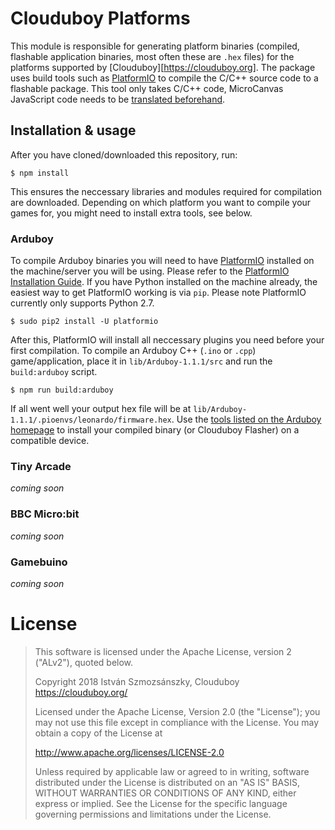 # Clouduboy Platforms
This module is responsible for generating platform binaries (compiled, flashable application binaries, most often these are `.hex` files) for the platforms supported by [Clouduboy][https://clouduboy.org]. The package uses build tools such as [PlatformIO](https://platformio.org/) to compile the C/C++ source code to a flashable package. This tool only takes C/C++ code, MicroCanvas JavaScript code needs to be [translated beforehand](https://github.com/clouduboy/clouduboy-compiler/).

## Installation & usage
After you have cloned/downloaded this repository, run:
```
$ npm install
```

This ensures the neccessary libraries and modules required for compilation are downloaded. Depending on which platform you want to compile your games for, you might need to install extra tools, see below.


### Arduboy
To compile Arduboy binaries you will need to have [PlatformIO](https://platformio.org/) installed on the machine/server you will be using. Please refer to the [PlatformIO Installation Guide](http://docs.platformio.org/en/latest/installation.html). If you have Python installed on the machine already, the easiest way to get PlatformIO working is via `pip`. Please note PlatformIO currently only supports Python 2.7.

```
$ sudo pip2 install -U platformio
```

After this, PlatformIO will install all neccessary plugins you need before your first compilation. To compile an Arduboy C++ (`.ino` or `.cpp`) game/application, place it in `lib/Arduboy-1.1.1/src` and run the `build:arduboy` script.

```
$ npm run build:arduboy
```

If all went well your output hex file will be at `lib/Arduboy-1.1.1/.pioenvs/leonardo/firmware.hex`. Use the [tools listed on the Arduboy homepage](https://arduboy.com/upload-games/) to install your compiled binary (or Clouduboy Flasher) on a compatible device.


### Tiny Arcade
_coming soon_

### BBC Micro:bit
_coming soon_

### Gamebuino
_coming soon_


# License

> This software is licensed under the Apache License, version 2 ("ALv2"), quoted below.
>
> Copyright 2018 István Szmozsánszky, Clouduboy <https://clouduboy.org/>
>
> Licensed under the Apache License, Version 2.0 (the "License");
> you may not use this file except in compliance with the License.
> You may obtain a copy of the License at
>
> http://www.apache.org/licenses/LICENSE-2.0
>
> Unless required by applicable law or agreed to in writing, software
> distributed under the License is distributed on an "AS IS" BASIS,
> WITHOUT WARRANTIES OR CONDITIONS OF ANY KIND, either express or implied.
> See the License for the specific language governing permissions and
> limitations under the License.
